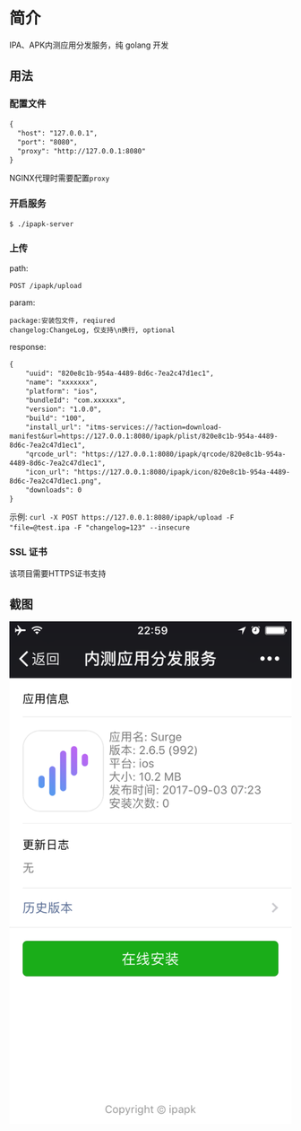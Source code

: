 # 简介
IPA、APK内测应用分发服务，纯 golang 开发

## 用法
### 配置文件
```
{
  "host": "127.0.0.1",
  "port": "8080",
  "proxy": "http://127.0.0.1:8080" 
}
```
NGINX代理时需要配置`proxy`

### 开启服务
`$ ./ipapk-server`

### 上传
path:
```
POST /ipapk/upload
```
param:
```
package:安装包文件, reqiured
changelog:ChangeLog, 仅支持\n换行, optional
```
response:
```
{
    "uuid": "820e8c1b-954a-4489-8d6c-7ea2c47d1ec1",
    "name": "xxxxxxx",
    "platform": "ios",
    "bundleId": "com.xxxxxx",
    "version": "1.0.0",
    "build": "100",
    "install_url": "itms-services://?action=download-manifest&url=https://127.0.0.1:8080/ipapk/plist/820e8c1b-954a-4489-8d6c-7ea2c47d1ec1",
    "qrcode_url": "https://127.0.0.1:8080/ipapk/qrcode/820e8c1b-954a-4489-8d6c-7ea2c47d1ec1",
    "icon_url": "https://127.0.0.1:8080/ipapk/icon/820e8c1b-954a-4489-8d6c-7ea2c47d1ec1.png",
    "downloads": 0
}
```
示例:
`curl -X POST https://127.0.0.1:8080/ipapk/upload -F "file=@test.ipa -F "changelog=123" --insecure`


### SSL 证书
该项目需要HTTPS证书支持

## 截图
![s1](s1.png)

